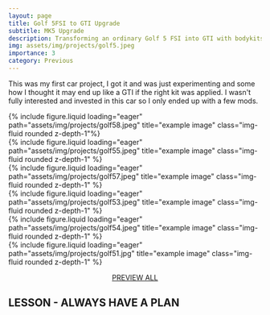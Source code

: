 ```yaml
---
layout: page
title: Golf 5FSI to GTI Upgrade 
subtitle: MK5 Upgrade
description: Transforming an ordinary Golf 5 FSI into GTI with bodykits and accesories on the budget. Main focus was on cosmetics and Audiovisuals, no performance work.
img: assets/img/projects/golf5.jpeg
importance: 3
category: Previous
---
```


This was my first car project, I got it and was just experimenting and some how I thought it may end up like a GTI if the right kit was applied. I wasn't fully interested and invested in this car so I only ended up with a few mods.

<div class="row">
    <div class="col-sm-8 mt-3 mt-md-0">
            {% include figure.liquid loading="eager" path="assets/img/projects/golf58.jpeg" title="example image" class="img-fluid rounded z-depth-1"%}
    </div>
    <div class="col-sm-4">
        <div class="row-sm mt-3 mt-md-0">
            {% include figure.liquid loading="eager" path="assets/img/projects/golf55.jpeg" title="example image" class="img-fluid rounded z-depth-1" %}
        </div>
        <div class="row-sm mt-3 mt-md-0">
            {% include figure.liquid loading="eager" path="assets/img/projects/golf57.jpeg" title="example image" class="img-fluid rounded z-depth-1" %}
        </div>
    </div>
</div>
<div class="row">
    <div class="col-sm mt-3 mt-md-0">
        {% include figure.liquid loading="eager" path="assets/img/projects/golf53.jpeg" title="example image" class="img-fluid rounded z-depth-1" %}
    </div>
    <div class="col-sm mt-3 mt-md-0">
        {% include figure.liquid loading="eager" path="assets/img/projects/golf54.jpeg" title="example image" class="img-fluid rounded z-depth-1" %}
    </div>
    <div class="col-sm mt-3 mt-md-0">
        {% include figure.liquid loading="eager" path="assets/img/projects/golf51.jpg" title="example image" class="img-fluid rounded z-depth-1" %}
    </div>
</div>
<p align="center">
<a href="../../assets/img/projects/golf53.jpeg" data-lightbox="g5"><i class="fa-solid fa-backward-fast"></i></a>
<a href="../../assets/img/projects/golf54.jpeg" data-lightbox="g5">PREVIEW ALL</a>
<a href="../../assets/img/projects/golf51.jpg" data-lightbox="g5" align=""><i class="fa-solid fa-forward-fast"></i></a>
<a href="../../assets/img/projects/golf58.jpeg" data-lightbox="g5"></a>
<a href="../../assets/img/projects/golf55.jpeg" data-lightbox="g5"></a>
<a href="../../assets/img/projects/golf57.jpeg" data-lightbox="g5"></a>
</p>
<h2 class="fw-bold">LESSON - ALWAYS HAVE A PLAN</h2>